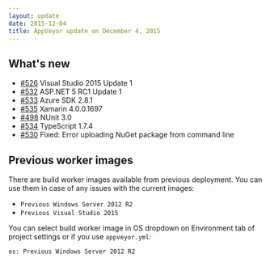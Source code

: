 ```yaml
---
layout: update
date: 2015-12-04
title: AppVeyor update on December 4, 2015
---
```


## What's new

* [#526](https://github.com/appveyor/ci/issues/526) Visual Studio 2015 Update 1
* [#532](https://github.com/appveyor/ci/issues/532) ASP.NET 5 RC1 Update 1
* [#533](https://github.com/appveyor/ci/issues/533) Azure SDK 2.8.1
* [#535](https://github.com/appveyor/ci/issues/535) Xamarin 4.0.0.1697
* [#498](https://github.com/appveyor/ci/issues/498) NUnit 3.0
* [#534](https://github.com/appveyor/ci/issues/534) TypeScript 1.7.4
* [#530](https://github.com/appveyor/ci/issues/530) Fixed: Error uploading NuGet package from command line

## Previous worker images

There are build worker images available from previous deployment. You can use them in case of any issues with the current images:

- `Previous Windows Server 2012 R2`
- `Previous Visual Studio 2015`

You can select build worker image in OS dropdown on Environment tab of project settings or if you use `appveyor.yml`:

    os: Previous Windows Server 2012 R2